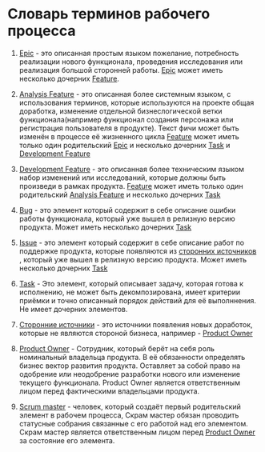 # Словарь терминов рабочего процесса

1. <a href="Dictionary.md#Epic" name="Epic">Epic</a> - это описанная простым языком пожелание, потребность реализации нового функционала, проведения исследования или реализация большой сторонней работы. <a href="Dictionary.md#Epic" name="Epic">Epic</a> может иметь несколько дочерних <a href="Dictionary.md#Feature" name="Feature">Feature</a>.    

1. <a href="Dictionary.md#AnalysisFeature" name="AnalysisFeature">Analysis Feature</a> - это описанная более системным языком, с использования терминов, которые используются на проекте общая доработка, изменение отдельной бизнеслогической ветки функционала(например функционал создания персонажа или регистрация пользователя в продукте). Текст фичи может быть изменён в процессе её жизненного цикла <a href="Dictionary.md#Feature" name="Feature">Feature</a> может иметь только один родительский <a href="Dictionary.md#Epic" name="Epic">Epic</a> и несколько дочерних <a href="Dictionary.md#Task" name="Task">Task</a> и <a href="Dictionary.md#Feature" name="Feature">Development Feature</a>

1. <a href="Dictionary.md#Feature" name="Feature">Development Feature</a> - это описанная более техническим языком набор изменений или исследований, которые должны быть произведи в рамках продукта. <a href="Dictionary.md#Feature" name="Feature">Feature</a> может иметь только один родительский <a href="Dictionary.md#AnalysisFeature" name="AnalysisFeature">Analysis Feature</a> и несколько дочерних <a href="Dictionary.md#Task" name="Task">Task</a>

1. <a href="Dictionary.md#Bug" name="Bug">Bug</a> - это элемент который содержит в себе описание ошибки работы функционала, который уже вышел в релизную версию продукта. Может иметь несколько дочерних <a href="Dictionary.md#Task" name="Task">Task</a>

1. <a href="Dictionary.md#Issue" name="Issue">Issue</a> - это элемент который содержит в себе описание работ по поддержке продукта, которые появляются из <a href="Dictionary.md#СторонниеИсточники" name="СторонниеИсточники">сторонних источников</a> , который уже вышел в релизную версию продукта. Может иметь несколько дочерних <a href="Dictionary.md#Task" name="Task">Task</a>

1. <a href="Dictionary.md#Task" name="Task">Task</a> - Это элемент, который описывает задачу, которая готова к исполнению, не может быть декомпозирована, имеет критерии приёмки и точно описанный порядок действий для её выполннения. Не имеет дочерних элементов. 

1. <a href="Dictionary.md#СторонниеИсточники" name="СторонниеИсточники">Сторонние источники</a> - это источники появления новых доработок, которые не являются стороной бизнеса, например - <a href="Dictionary.md#ProductOwner" name="ProductOwner">Product Owner</a>

1. <a href="Dictionary.md#ProductOwner" name="ProductOwner">Product Owner</a> - Сотрудник, который берёт на себя роль номинальный владельца продукта. В её обязанности определять бизнес вектор развития продукта. Оставляет за собой право на одобрение или неодобрение разработки нового или изменение текущего функционала. Product Owner является ответственным лицом перед фактическими владельцами продукта. 

1. <a href="Dictionary.md#ScrumMaster" name="ScrumMaster">Scrum master</a> - человек, который создаёт первый родительский элемент в рабочем процесса, Скрам мастер обязан проводить статусные собрания связанные с его работой над его элементом. Скрам мастер является ответственным лицом перед <a href="Dictionary.md#ProductOwner" name="ProductOwner">Product Owner</a> за состояние его элемента. 
